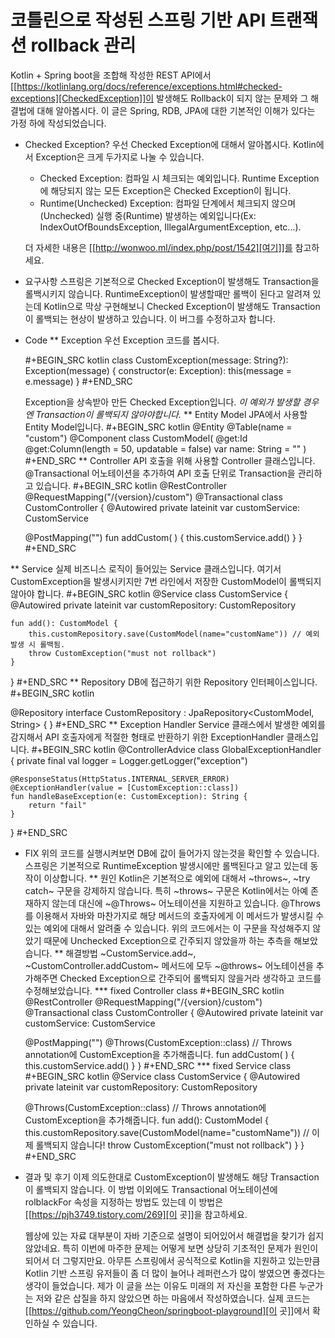 # 코틀린으로 작성된 스프링 기반 API 트랜잭션 rollback 관리


Kotlin + Spring boot을 조합해 작성한 REST API에서 [[https://kotlinlang.org/docs/reference/exceptions.html#checked-exceptions][CheckedException]]이 발생해도 Rollback이 되지 않는 문제와 그 해결법에 대해 알아봅시다. 이 글은 Spring, RDB, JPA에 대한 기본적인 이해가 있다는 가정 하에 작성되었습니다.

* Checked Exception?
  우선 Checked Exception에 대해서 알아봅시다. Kotlin에서 Exception은 크게 두가지로 나눌 수 있습니다.
  
  + Checked Exception: 컴파일 시 체크되는 예외입니다. Runtime Exception에 해당되지 않는 모든 Exception은 Checked Exception이 됩니다.
  + Runtime(Unchecked) Exception: 컴파일 단계에서 체크되지 않으며(Unchecked) 실행 중(Runtime) 발생하는 예외입니다(Ex: IndexOutOfBoundsException, IllegalArgumentException, etc...).

  더 자세한 내용은 [[http://wonwoo.ml/index.php/post/1542][여기]]를 참고하세요.

* 요구사항
  스프링은 기본적으로 Checked Exception이 발생해도 Transaction을 롤백시키지 않습니다. RuntimeException이 발생할때만 롤백이 된다고 알려져 있는데 Kotlin으로 막상 구현해보니 Checked Exception이 발생해도 Transaction이 롤백되는 현상이 발생하고 있습니다. 이 버그를 수정하고자 합니다.

* Code
** Exception
   우선 Exception 코드를 봅시다.

   #+BEGIN_SRC kotlin
class CustomException(message: String?): Exception(message) {
    constructor(e: Exception): this(message = e.message)
}
   #+END_SRC

   Exception을 상속받아 만든 Checked Exception입니다. *이 예외가 발생할 경우엔 Transaction이 롤백되지 않아야합니다.*
** Entity Model
   JPA에서 사용할 Entity Model입니다.
   #+BEGIN_SRC kotlin
@Entity
@Table(name = "custom")
@Component
class CustomModel(
    @get:Id
    @get:Column(length = 50, updatable = false)
    var name: String = ""
)
   #+END_SRC
** Controller
   API 호출을 위해 사용할 Controller 클래스입니다. @Transactional 어노테이션을 추가하여 API 호출 단위로 Transaction을 관리하고 있습니다.
   #+BEGIN_SRC kotlin
@RestController
@RequestMapping("/{version}/custom")
@Transactional
class CustomController {
    @Autowired
    private lateinit var customService: CustomService

    @PostMapping("")
    fun addCustom(
    ) {
        this.customService.add()
    }
}
   #+END_SRC

** Service
   실제 비즈니스 로직이 들어있는 Service 클래스입니다. 여기서 CustomException을 발생시키지만 7번 라인에서 저장한 CustomModel이 롤백되지 않아야 합니다.
   #+BEGIN_SRC kotlin
@Service
class CustomService {
    @Autowired
    private lateinit var customRepository: CustomRepository

    fun add(): CustomModel {
        this.customRepository.save(CustomModel(name="customName")) // 예외 발생 시 롤백됨.
        throw CustomException("must not rollback")
    }
}
   #+END_SRC
** Repository
   DB에 접근하기 위한 Repository 인터페이스입니다.
   #+BEGIN_SRC kotlin

@Repository
interface CustomRepository : JpaRepository<CustomModel, String> {
}
   #+END_SRC
** Exception Handler
   Service 클래스에서 발생한 예외를 감지해서 API 호출자에게 적절한 형태로 반환하기 위한 ExceptionHandler 클래스입니다.
   #+BEGIN_SRC kotlin
@ControllerAdvice
class GlobalExceptionHandler {
    private final val logger = Logger.getLogger("exception")

    @ResponseStatus(HttpStatus.INTERNAL_SERVER_ERROR)
    @ExceptionHandler(value = [CustomException::class])
    fun handleBaseException(e: CustomException): String {
        return "fail"
    }
}
   #+END_SRC
* FIX
  위의 코드를 실행시켜보면 DB에 값이 들어가지 않는것을 확인할 수 있습니다. 스프링은 기본적으로 RuntimeException 발생시에만 롤백된다고 알고 있는데 동작이 이상합니다.
** 원인
   Kotlin은 기본적으로 예외에 대해서 ~throws~, ~try catch~ 구문을 강제하지 않습니다. 특히 ~throws~ 구문은 Kotlin에서는 아예 존재하지 않는데 대신에 ~@Throws~ 어노테이션을 지원하고 있습니다. @Throws를 이용해서 자바와 마찬가지로 해당 메서드의 호출자에게 이 메서드가 발생시킬 수 있는 예외에 대해서 알려줄 수 있습니다. 위의 코드에서는 이 구문을 작성해주지 않았기 때문에 Unchecked Exception으로 간주되지 않았을까 하는 추측을 해보았습니다.
** 해결방법
   ~CustomService.add~, ~CustomController.addCustom~ 메서드에 모두 ~@throws~ 어노테이션을 추가해주면 Checked Exception으로 간주되어 롤백되지 않을거라 생각하고 코드를 수정해보았습니다.
*** fixed Controller class
	#+BEGIN_SRC kotlin
@RestController
@RequestMapping("/{version}/custom")
@Transactional
class CustomController {
    @Autowired
    private lateinit var customService: CustomService

    @PostMapping("")
    @Throws(CustomException::class) // Throws annotation에 CustomException을 추가해줍니다.
    fun addCustom(
    ) {
        this.customService.add()
    }
}
	#+END_SRC
*** fixed Service class
	#+BEGIN_SRC kotlin
@Service
class CustomService {
    @Autowired
    private lateinit var customRepository: CustomRepository

    @Throws(CustomException::class) // Throws annotation에 CustomException을 추가해줍니다.
    fun add(): CustomModel {
        this.customRepository.save(CustomModel(name="customName")) // 이제 롤백되지 않습니다!
        throw CustomException("must not rollback")
    }
}
	#+END_SRC
* 결과 및 후기
  이제 의도한대로 CustomException이 발생해도 해당 Transaction이 롤백되지 않습니다. 이 방법 이외에도 Transactional 어노테이션에 rolblackFor 속성을 지정하는 방법도 있는데 이 방법은 [[https://pjh3749.tistory.com/269][이 곳]]을 참고하세요.

  웹상에 있는 자료 대부분이 자바 기준으로 설명이 되어있어서 해결법을 찾기가 쉽지 않았네요. 특히 이번에 마주한 문제는 어떻게 보면 상당히 기초적인 문제가 원인이 되어서 더 그렇지만요. 아무튼 스프링에서 공식적으로 Kotlin을 지원하고 있는만큼 Kotlin 기반 스프링 유저들이 좀 더 많이 늘어나 레퍼런스가 많이 쌓였으면 좋겠다는 생각이 들었습니다. 제가 이 글을 쓰는 이유도 미래의 저 자신을 포함한 다른 누군가는 저와 같은 삽질을 하지 않았으면 하는 마음에서 작성하였습니다. 실제 코드는 [[https://github.com/YeongCheon/springboot-playground][이 곳]]에서 확인하실 수 있습니다.

